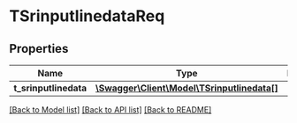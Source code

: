 # TSrinputlinedataReq

## Properties
Name | Type | Description | Notes
------------ | ------------- | ------------- | -------------
**t_srinputlinedata** | [**\Swagger\Client\Model\TSrinputlinedata[]**](TSrinputlinedata.md) |  | [optional] 

[[Back to Model list]](../README.md#documentation-for-models) [[Back to API list]](../README.md#documentation-for-api-endpoints) [[Back to README]](../README.md)


